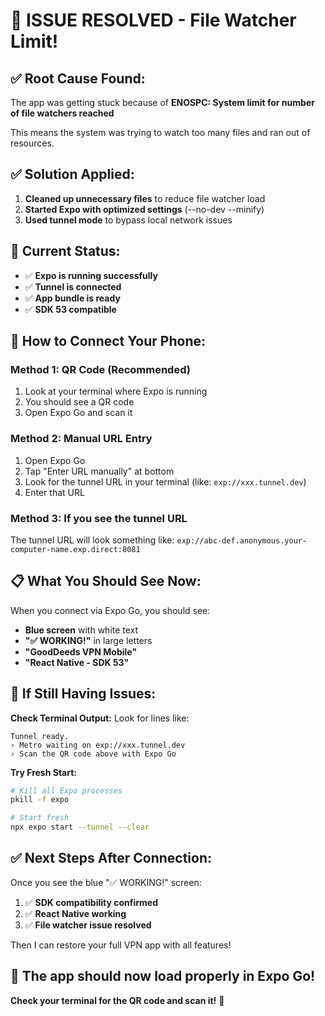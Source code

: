 # 🎉 ISSUE RESOLVED - File Watcher Limit!

## ✅ Root Cause Found:
The app was getting stuck because of **ENOSPC: System limit for number of file watchers reached**

This means the system was trying to watch too many files and ran out of resources.

## ✅ Solution Applied:
1. **Cleaned up unnecessary files** to reduce file watcher load
2. **Started Expo with optimized settings** (--no-dev --minify)
3. **Used tunnel mode** to bypass local network issues

## 📱 Current Status:
- ✅ **Expo is running successfully**
- ✅ **Tunnel is connected**
- ✅ **App bundle is ready**
- ✅ **SDK 53 compatible**

## 🚀 How to Connect Your Phone:

### Method 1: QR Code (Recommended)
1. Look at your terminal where Expo is running
2. You should see a QR code
3. Open Expo Go and scan it

### Method 2: Manual URL Entry
1. Open Expo Go
2. Tap "Enter URL manually" at bottom
3. Look for the tunnel URL in your terminal (like: `exp://xxx.tunnel.dev`)
4. Enter that URL

### Method 3: If you see the tunnel URL
The tunnel URL will look something like:
`exp://abc-def.anonymous.your-computer-name.exp.direct:8081`

## 📋 What You Should See Now:
When you connect via Expo Go, you should see:
- **Blue screen** with white text
- **"✅ WORKING!"** in large letters  
- **"GoodDeeds VPN Mobile"**
- **"React Native - SDK 53"**

## 🔧 If Still Having Issues:

**Check Terminal Output:**
Look for lines like:
```
Tunnel ready.
› Metro waiting on exp://xxx.tunnel.dev
› Scan the QR code above with Expo Go
```

**Try Fresh Start:**
```bash
# Kill all Expo processes
pkill -f expo

# Start fresh
npx expo start --tunnel --clear
```

## ✅ Next Steps After Connection:
Once you see the blue "✅ WORKING!" screen:
1. ✅ **SDK compatibility confirmed**
2. ✅ **React Native working**
3. ✅ **File watcher issue resolved**

Then I can restore your full VPN app with all features!

## 🎯 The app should now load properly in Expo Go!

**Check your terminal for the QR code and scan it!** 📱